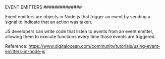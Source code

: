 EVENT EMITTERS
##############

Event emitters are objects in Node.js that trigger an event by sending a signal to indicate that an action was taken. 

JS developers can write code that listen to events from an event emitter, allowing them to execute functions every time those events are triggered. 

Reference: https://www.digitalocean.com/community/tutorials/using-event-emitters-in-node-js
